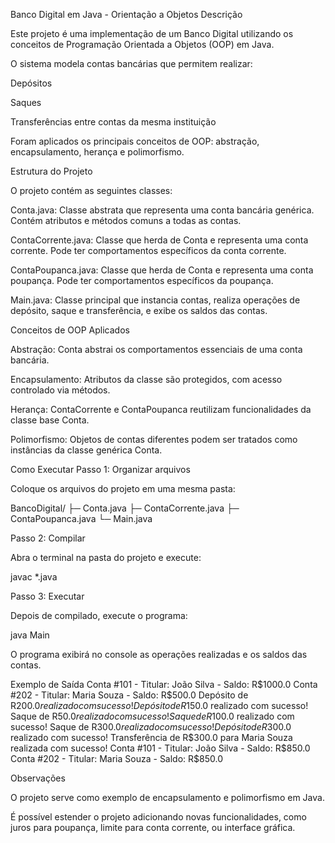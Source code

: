 Banco Digital em Java - Orientação a Objetos
Descrição

Este projeto é uma implementação de um Banco Digital utilizando os conceitos de Programação Orientada a Objetos (OOP) em Java.

O sistema modela contas bancárias que permitem realizar:

Depósitos

Saques

Transferências entre contas da mesma instituição

Foram aplicados os principais conceitos de OOP: abstração, encapsulamento, herança e polimorfismo.

Estrutura do Projeto

O projeto contém as seguintes classes:

Conta.java:
Classe abstrata que representa uma conta bancária genérica. Contém atributos e métodos comuns a todas as contas.

ContaCorrente.java:
Classe que herda de Conta e representa uma conta corrente. Pode ter comportamentos específicos da conta corrente.

ContaPoupanca.java:
Classe que herda de Conta e representa uma conta poupança. Pode ter comportamentos específicos da poupança.

Main.java:
Classe principal que instancia contas, realiza operações de depósito, saque e transferência, e exibe os saldos das contas.

Conceitos de OOP Aplicados

Abstração: Conta abstrai os comportamentos essenciais de uma conta bancária.

Encapsulamento: Atributos da classe são protegidos, com acesso controlado via métodos.

Herança: ContaCorrente e ContaPoupanca reutilizam funcionalidades da classe base Conta.

Polimorfismo: Objetos de contas diferentes podem ser tratados como instâncias da classe genérica Conta.

Como Executar
Passo 1: Organizar arquivos

Coloque os arquivos do projeto em uma mesma pasta:

BancoDigital/
├─ Conta.java
├─ ContaCorrente.java
├─ ContaPoupanca.java
└─ Main.java

Passo 2: Compilar

Abra o terminal na pasta do projeto e execute:

javac *.java

Passo 3: Executar

Depois de compilado, execute o programa:

java Main


O programa exibirá no console as operações realizadas e os saldos das contas.

Exemplo de Saída
Conta #101 - Titular: João Silva - Saldo: R$1000.0
Conta #202 - Titular: Maria Souza - Saldo: R$500.0
Depósito de R$200.0 realizado com sucesso!
Depósito de R$150.0 realizado com sucesso!
Saque de R$50.0 realizado com sucesso!
Saque de R$100.0 realizado com sucesso!
Saque de R$300.0 realizado com sucesso!
Depósito de R$300.0 realizado com sucesso!
Transferência de R$300.0 para Maria Souza realizada com sucesso!
Conta #101 - Titular: João Silva - Saldo: R$850.0
Conta #202 - Titular: Maria Souza - Saldo: R$850.0

Observações

O projeto serve como exemplo de encapsulamento e polimorfismo em Java.

É possível estender o projeto adicionando novas funcionalidades, como juros para poupança, limite para conta corrente, ou interface gráfica. 
